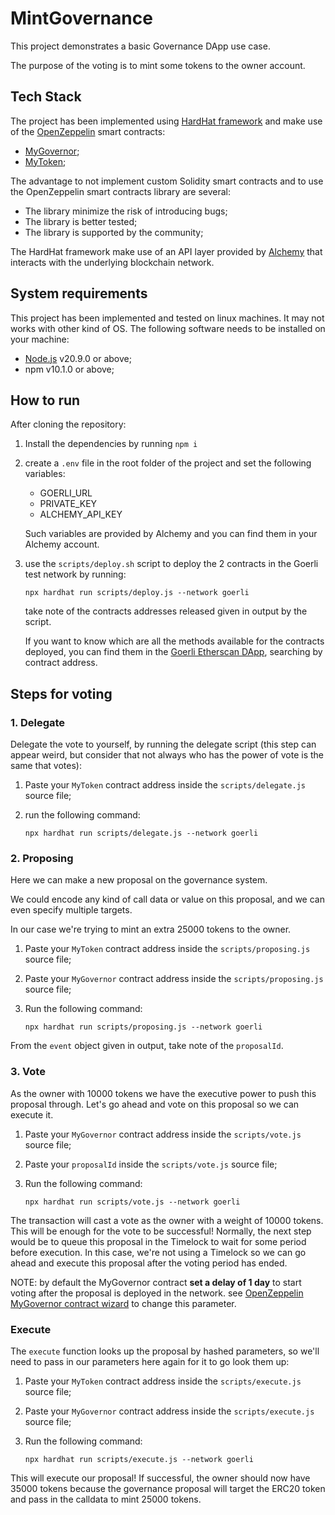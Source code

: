 # MintGovernance

This project demonstrates a basic Governance DApp use case.

The purpose of the voting is to mint some tokens to the owner account.

## Tech Stack
The project has been implemented using [HardHat framework](https://hardhat.org/) and make use of the [OpenZeppelin](https://www.openzeppelin.com/) smart contracts:

* [MyGovernor](https://wizard.openzeppelin.com/#governor);
* [MyToken](https://wizard.openzeppelin.com/#erc20);

The advantage to not implement custom Solidity smart contracts and to use the OpenZeppelin smart contracts library are several:

* The library minimize the risk of introducing bugs;
* The library is better tested;
* The library is supported by the community;

The HardHat framework make use of an API layer provided by [Alchemy](https://www.alchemy.com/) that interacts with the underlying blockchain network.


## System requirements
This project has been implemented and tested on linux machines. It may not works with other kind of OS. The following software needs to be installed on your machine:

* [Node.js](https://nodejs.org/en) v20.9.0 or above;
* npm v10.1.0 or above;

## How to run
After cloning the repository:
1. Install the dependencies by running `npm i`
2. create a `.env` file in the root folder of the project and set the following variables:
    * GOERLI_URL
    * PRIVATE_KEY
    * ALCHEMY_API_KEY

    Such variables are provided by Alchemy and you can find them in your Alchemy account.
3. use the `scripts/deploy.sh` script to deploy the 2 contracts in the Goerli test network by running:

    ```shell
    npx hardhat run scripts/deploy.js --network goerli
    ```
    take note of the contracts addresses released given in output by the script.

    If you want to know which are all the methods available for the contracts deployed, you can find them in the [Goerli Etherscan DApp](https://goerli.etherscan.io/),
    searching by contract address.

## Steps for voting

### 1. Delegate
Delegate the vote to yourself, by running the delegate script (this step can appear weird, but consider that not always who has the power of vote is the same that votes):

1. Paste your `MyToken` contract address inside the `scripts/delegate.js` source file;
2. run the following command:

    ```shell
    npx hardhat run scripts/delegate.js --network goerli
    ```
### 2. Proposing
Here  we can make a new proposal on the governance system.

We could encode any kind of call data or value on this proposal, and we can even specify multiple targets. 

In our case we're trying to mint an extra 25000 tokens to the owner.

1. Paste your `MyToken` contract address inside the `scripts/proposing.js` source file;
2. Paste your `MyGovernor` contract address inside the `scripts/proposing.js` source file;
3. Run the following command:

    ```shell
    npx hardhat run scripts/proposing.js --network goerli
    ```
From the `event` object given in output, take note of the `proposalId`.

### 3. Vote
As the owner with 10000 tokens we have the executive power to push this proposal through. Let's go ahead and vote on this proposal so we can execute it.

1. Paste your `MyGovernor` contract address inside the `scripts/vote.js` source file;
2. Paste your `proposalId` inside the `scripts/vote.js` source file;
3. Run the following command: 

    ```shell
    npx hardhat run scripts/vote.js --network goerli
    ```

The transaction will cast a vote as the owner with a weight of 10000 tokens. This will be enough for the vote to be successful! Normally, the next step would be to queue this proposal in the Timelock to wait for some period before execution. In this case, we're not using a Timelock so we can go ahead and execute this proposal after the voting period has ended.

NOTE: by default the MyGovernor contract **set a delay of 1 day** to start voting after the proposal is deployed in the network. see [OpenZeppelin MyGovernor contract wizard](https://wizard.openzeppelin.com/#governor) to change this parameter.

### Execute
The `execute` function looks up the proposal by hashed parameters, so we'll need to pass in our parameters here again for it to go look them up:

1. Paste your `MyToken` contract address inside the `scripts/execute.js` source file;
2. Paste your `MyGovernor` contract address inside the `scripts/execute.js` source file;
3. Run the following command:

    ```shell
    npx hardhat run scripts/execute.js --network goerli
    ```
This will execute our proposal! If successful, the owner should now have 35000 tokens because the governance proposal will target the ERC20 token and pass in the calldata to mint 25000 tokens.